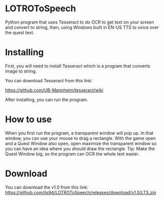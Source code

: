 # LOTROToSpeech
Python program that uses Tesseract to do OCR to get text on your screen and convert to string, then, using Windows built in EN-US TTS to voice over the quest text.

# Installing

First, you will need to install Tesseract which is a program that converts image to string.

You can download Tesseract from this link:

https://github.com/UB-Mannheim/tesseract/wiki

After installing, you can run the program.

# How to use

When you first run the program, a transparent window will pop up. In that window, you can use your mouse to drag a rectangle. With the game open and a Quest Window also open, open maximize the transparent window so you can have an idea where you should draw the rectangle. Tip: Make the Quest Window big, so the program can OCR the whole text easier.

# Download

You can download the v1.0 from this link: https://github.com/ils94/LOTROToSpeech/releases/download/v1.0/LTS.zip
